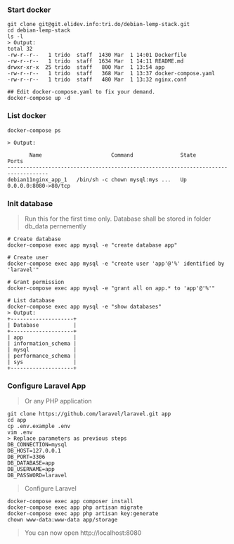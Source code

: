 ### Start docker
```
git clone git@git.elidev.info:tri.do/debian-lemp-stack.git
cd debian-lemp-stack
ls -l
> Output:
total 32
-rw-r--r--   1 trido  staff  1430 Mar  1 14:01 Dockerfile
-rw-r--r--   1 trido  staff  1634 Mar  1 14:11 README.md
drwxr-xr-x  25 trido  staff   800 Mar  1 13:54 app
-rw-r--r--   1 trido  staff   368 Mar  1 13:37 docker-compose.yaml
-rw-r--r--   1 trido  staff   480 Mar  1 13:32 nginx.conf

## Edit docker-compose.yaml to fix your demand.
docker-compose up -d
``` 

### List docker
```
docker-compose ps

> Output:

       Name                      Command               State          Ports        
-----------------------------------------------------------------------------------
debian11nginx_app_1   /bin/sh -c chown mysql:mys ...   Up      0.0.0.0:8080->80/tcp

```

### Init database
> Run this for the first time only. Database shall be stored in folder db_data pernemently
```
# Create database
docker-compose exec app mysql -e "create database app"

# Create user
docker-compose exec app mysql -e "create user 'app'@'%' identified by 'laravel'"

# Grant permission
docker-compose exec app mysql -e "grant all on app.* to 'app'@'%'"

# List database
docker-compose exec app mysql -e "show databases"
> Output: 
+--------------------+
| Database           |
+--------------------+
| app                |
| information_schema |
| mysql              |
| performance_schema |
| sys                |
+--------------------+
```

### Configure Laravel App
>  Or any PHP application
```
git clone https://github.com/laravel/laravel.git app
cd app
cp .env.example .env
vim .env
> Replace parameters as previous steps
DB_CONNECTION=mysql
DB_HOST=127.0.0.1
DB_PORT=3306
DB_DATABASE=app
DB_USERNAME=app
DB_PASSWORD=laravel
```
> Configure Laravel
```
docker-compose exec app composer install
docker-compose exec app php artisan migrate
docker-compose exec app php artisan key:generate
chown www-data:www-data app/storage
```

> You can now open http://localhost:8080

